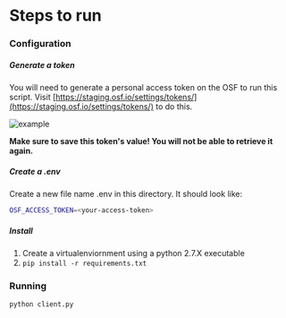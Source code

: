 # Steps to run

### Configuration

##### Generate a token
You will need to generate a personal access token on the OSF to run this script. Visit [https://staging.osf.io/settings/tokens/](https://staging.osf.io/settings/tokens/) to do this.

![example](https://raw.githubusercontent.com/CenterForOpenScience/lookit/develop/scripts/pat-example.png)

**Make sure to save this token's value! You will not be able to retrieve it again.**

##### Create a .env

Create a new file name .env in this directory. It should look like:
```bash
OSF_ACCESS_TOKEN=<your-access-token>
```

##### Install

1. Create a virtualenviornment using a python 2.7.X executable
2. `pip install -r requirements.txt`

### Running

`python client.py`
